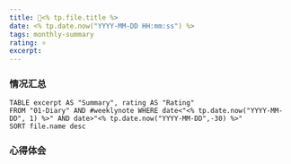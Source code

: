 ```yaml
---
title: 📅<% tp.file.title %>
date: <% tp.date.now("YYYY-MM-DD HH:mm:ss") %>
tags: monthly-summary
rating: ⭐️
excerpt: 
---
```


### 情况汇总

```dataview
TABLE excerpt AS "Summary", rating AS "Rating" 
FROM "01-Diary" AND #weeklynote WHERE date<"<% tp.date.now("YYYY-MM-DD", 1) %>" AND date>"<% tp.date.now("YYYY-MM-DD",-30) %>"
SORT file.name desc
```

### 心得体会
